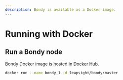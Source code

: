 ```yaml
---
description: Bondy is available as a Docker image.
---
```


# Running with Docker

## Run a Bondy node

Bondy Docker image is hosted in [Docker Hub](https://hub.docker.com/r/leapsight/bondy).

```bash
docker run --name bondy_1 -d leapsight/bondy:master
```

